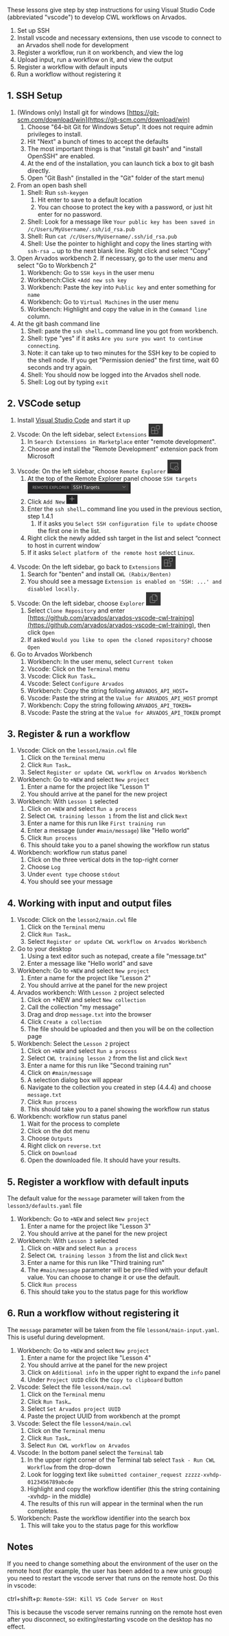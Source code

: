 These lessons give step by step instructions for using Visual Studio
Code (abbreviated "vscode") to develop CWL workflows on Arvados.

1. Set up SSH
1. Install vscode and necessary extensions, then use vscode to connect to an Arvados shell node for development
1. Register a workflow, run it on workbench, and view the log
1. Upload input, run a workflow on it, and view the output
1. Register a workflow with default inputs
1. Run a workflow without registering it

## 1. SSH Setup

1. (Windows only) Install git for windows [https://git-scm.com/download/win](https://git-scm.com/download/win)
   1. Choose "64-bit Git for Windows Setup".  It does not require admin privileges to install.
   1. Hit "Next" a bunch of times to accept the defaults
   1. The most important things is that "install git bash" and "install OpenSSH" are enabled.
   1. At the end of the installation, you can launch tick a box to git bash directly.
   1. Open "Git Bash" (installed in the "Git" folder of the start menu)
1. From an open bash shell
   1. Shell: Run `ssh-keygen`
      1. Hit enter to save to a default location
      1. You can choose to protect the key with a password, or just hit enter for no password.
   1. Shell: Look for a message like `Your public key has been saved in /c/Users/MyUsername/.ssh/id_rsa.pub`
   1. Shell: Run `cat /c/Users/MyUsername/.ssh/id_rsa.pub`
   1. Shell: Use the pointer to highlight and copy the lines starting
      with `ssh-rsa …` up to the next blank line.  Right click and
      select "Copy"
1. Open Arvados workbench 2.  If necessary, go to the user menu and
   select "Go to Workbench 2"
   1. Workbench: Go to `SSH keys` in the user menu
   1. Workbench:Click `+Add new ssh key`
   1. Workbench: Paste the key into `Public key` and enter something for `name`
   1. Workbench: Go to `Virtual Machines` in the user menu
   1. Workbench: Highlight and copy the value in in the `Command line` column.
1. At the git bash command line
   1. Shell: paste the `ssh shell…` command line you got from workbench.
   1. Shell: type "yes" if it asks `Are you sure you want to continue connecting`.
   1. Note: it can take up to two minutes for the SSH key to be copied to
      the shell node.  If you get "Permission denied" the first time, wait 60
      seconds and try again.
   1. Shell: You should now be logged into the Arvados shell node.
   1. Shell: Log out by typing `exit`

## 2. VSCode setup

1. Install [Visual Studio Code](https://code.visualstudio.com/) and start it up
1. Vscode: On the left sidebar, select `Extensions` ![](images/Extensions.png)
   1. In `Search Extensions in Marketplace` enter "remote development".
   1. Choose and install the "Remote Development" extension pack from Microsoft
1. Vscode: On the left sidebar, choose `Remote Explorer` ![](images/RemoteExplorer.png)
   1. At the top of the Remote Explorer panel choose `SSH targets` ![](images/SSHTargets.png)
   1. Click `Add New` ![](images/AddNew.png)
   1. Enter the `ssh shell…` command line you used in the previous section, step 1.4.1
      1. If it asks you `Select SSH configuration file to update` choose the first one in the list.
   1. Right click the newly added ssh target in the list and select “connect to host in current window`
   1. If it asks `Select platform of the remote host` select `Linux`.
1. Vscode: On the left sidebar, go back to `Extensions` ![](images/Extensions.png)
   1. Search for "benten" and install `CWL (Rabix/Benten)`
   1. You should see a message `Extension is enabled on 'SSH: ...' and disabled locally.`
1. Vscode: On the left sidebar, choose `Explorer` ![](images/Explorer.png)
   1. Select `Clone Repository` and enter [https://github.com/arvados/arvados-vscode-cwl-training](https://github.com/arvados/arvados-vscode-cwl-training), then click `Open`
   1. If asked `Would you like to open the cloned repository?` choose `Open`
1. Go to Arvados Workbench
   1. Workbench: In the user menu, select `Current token`
   1. Vscode: Click on the `Terminal` menu
   1. Vscode: Click `Run Task…`
   1. Vscode: Select `Configure Arvados`
   1. Workbench: Copy the string following `ARVADOS_API_HOST=`
   1. Vscode: Paste the string at the `Value for ARVADOS_API_HOST` prompt
   1. Workbench: Copy the string following `ARVADOS_API_TOKEN=`
   1. Vscode: Paste the string at the `Value for ARVADOS_API_TOKEN` prompt

## 3. Register & run a workflow

1. Vscode: Click on the `lesson1/main.cwl` file
   1. Click on the `Terminal` menu
   1. Click `Run Task…`
   1. Select `Register or update CWL workflow on Arvados Workbench`
1. Workbench: Go to `+NEW` and select `New project`
   1. Enter a name for the project like "Lesson 1"
   1. You should arrive at the panel for the new project
1. Workbench: With `Lesson 1` selected
   1. Click on `+NEW` and select `Run a process`
   1. Select `CWL training lesson 1` from the list and click `Next`
   1. Enter a name for this run like `First training run`
   1. Enter a message (under `#main/message`) like "Hello world"
   1. Click `Run process`
   1. This should take you to a panel showing the workflow run status
1. Workbench: workflow run status panel
   1. Click on the three vertical dots in the top-right corner
   1. Choose `Log`
   1. Under `event type` choose `stdout`
   1. You should see your message

## 4. Working with input and output files

1. Vscode: Click on the `lesson2/main.cwl` file
   1. Click on the `Terminal` menu
   1. Click `Run Task…`
   1. Select `Register or update CWL workflow on Arvados Workbench`
1. Go to your desktop
   1. Using a text editor such as notepad, create a file "message.txt"
   1. Enter a message like "Hello world" and save
1. Workbench: Go to `+NEW` and select `New project`
   1. Enter a name for the project like "Lesson 2"
   1. You should arrive at the panel for the new project
1. Arvados workbench: With `Lesson 2` project selected
   1. Click on +NEW and select `New collection`
   1. Call the collection "my message"
   1. Drag and drop `message.txt` into the browser
   1. Click `Create a collection`
   1. The file should be uploaded and then you will be on the collection page
1. Workbench: Select the `Lesson 2` project
   1. Click on `+NEW` and select `Run a process`
   1. Select `CWL training lesson 2` from the list and click `Next`
   1. Enter a name for this run like "Second training run"
   1. Click on `#main/message`
   1. A selection dialog box will appear
   1. Navigate to the collection you created in step (4.4.4) and choose `message.txt`
   1. Click `Run process`
   1. This should take you to a panel showing the workflow run status
1. Workbench: workflow run status panel
   1. Wait for the process to complete
   1. Click on the dot menu
   1. Choose `Outputs`
   1. Right click on `reverse.txt`
   1. Click on `Download`
   1. Open the downloaded file.  It should have your results.

## 5. Register a workflow with default inputs

The default value for the `message` parameter will taken from the `lesson3/defaults.yaml` file

1. Workbench: Go to `+NEW` and select `New project`
   1. Enter a name for the project like "Lesson 3"
   1. You should arrive at the panel for the new project
1. Workbench: With `Lesson 3` selected
   1. Click on `+NEW` and select `Run a process`
   1. Select `CWL training lesson 3` from the list and click `Next`
   1. Enter a name for this run like "Third training run"
   1. The `#main/message` parameter will be pre-filled with your default value.  You can choose to change it or use the default.
   1. Click `Run process`
   1. This should take you to the status page for this workflow

## 6. Run a workflow without registering it

The `message` parameter will be taken from the file `lesson4/main-input.yaml`.  This is useful during development.

1. Workbench: Go to `+NEW` and select `New project`
   1. Enter a name for the project like "Lesson 4"
   1. You should arrive at the panel for the new project
   1. Click on `Additional info` in the upper right to expand the `info` panel
   1. Under `Project UUID` click the `Copy to clipboard` button
1. Vscode: Select the file `lesson4/main.cwl`
   1. Click on the `Terminal` menu
   1. Click `Run Task…`
   1. Select `Set Arvados project UUID`
   1. Paste the project UUID from workbench at the prompt
1. Vscode: Select the file `lesson4/main.cwl`
   1. Click on the `Terminal` menu
   1. Click `Run Task…`
   1. Select `Run CWL workflow on Arvados`
1. Vscode: In the bottom panel select the `Terminal` tab
   1. In the upper right corner of the Terminal tab select `Task - Run CWL Workflow` from the drop-down
   1. Look for logging text like `submitted container_request zzzzz-xvhdp-0123456789abcde`
   1. Highlight and copy the workflow identifier (this the string containing -xvhdp- in the middle)
   1. The results of this run will appear in the terminal when the run completes.
1. Workbench: Paste the workflow identifier into the search box
   1. This will take you to the status page for this workflow


## Notes

If you need to change something about the environment of the user on
the remote host (for example, the user has been added to a new unix
group) you need to restart the vscode server that runs on the remote
host.  Do this in vscode:

ctrl+shift+p: `Remote-SSH: Kill VS Code Server on Host`

This is because the vscode server remains running on the remote host
even after you disconnect, so exiting/restarting vscode on the desktop
has no effect.
